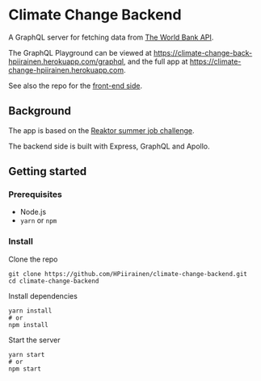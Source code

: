 # Climate Change Backend

A GraphQL server for fetching data from [The World Bank API](https://datahelpdesk.worldbank.org/knowledgebase/articles/889392-about-this-api-documentation).

The GraphQL Playground can be viewed at https://climate-change-back-hpiirainen.herokuapp.com/graphql, and the full app at https://climate-change-hpiirainen.herokuapp.com.

See also the repo for the [front-end side](https://github.com/HPiirainen/climate-change).

## Background

The app is based on the [Reaktor summer job challenge](https://www.reaktor.com/ennakkotehtava-ohjelmistokehittaja/).

The backend side is built with Express, GraphQL and Apollo.

## Getting started

### Prerequisites

* Node.js
* `yarn` or `npm`

### Install

Clone the repo

```
git clone https://github.com/HPiirainen/climate-change-backend.git
cd climate-change-backend
```

Install dependencies

```
yarn install
# or
npm install
```

Start the server

```
yarn start
# or
npm start
```
